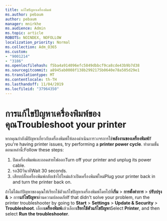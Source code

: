 ```yaml
---
title: แก้ไขปัญหาเครื่องพิมพ์
ms.author: pebaum
author: pebaum
manager: mnirkhe
ms.audience: Admin
ms.topic: article
ROBOTS: NOINDEX, NOFOLLOW
localization_priority: Normal
ms.collection: Adm_O365
ms.custom:
- "9001214"
- "3186"
ms.openlocfilehash: f5ba4a914096efc5849dbbcf9ca8cde43b9b7d38
ms.sourcegitcommit: a8945ab0008f138b2992175b0640e78a505d29e1
ms.translationtype: MT
ms.contentlocale: th-TH
ms.lasthandoff: 11/04/2019
ms.locfileid: "37964350"
---
```

# <a name="troubleshoot-your-printer"></a><span data-ttu-id="f4650-102">การแก้ไขปัญหาเครื่องพิมพ์ของคุณ</span><span class="sxs-lookup"><span data-stu-id="f4650-102">Troubleshoot your printer</span></span>

<span data-ttu-id="f4650-103">หากคุณกำลังมีปัญหาเกี่ยวกับเครื่องพิมพ์ให้ลองดำเนินการวงจรการใช้**พลังงานของเครื่องพิมพ์**</span><span class="sxs-lookup"><span data-stu-id="f4650-103">If you're having printer issues, try performing a **printer power cycle**.</span></span> <span data-ttu-id="f4650-104">ทำตามขั้นตอนเหล่านี้:</span><span class="sxs-lookup"><span data-stu-id="f4650-104">Follow these steps:</span></span>

1. <span data-ttu-id="f4650-105">ปิดเครื่องพิมพ์และถอดสายไฟออก</span><span class="sxs-lookup"><span data-stu-id="f4650-105">Turn off your printer and unplug its power cable.</span></span>
2. <span data-ttu-id="f4650-106">รอ30วินาที</span><span class="sxs-lookup"><span data-stu-id="f4650-106">Wait 30 seconds.</span></span>
3. <span data-ttu-id="f4650-107">เสียบปลั๊กเครื่องพิมพ์กลับเข้าไปใหม่แล้วเปิดเครื่องพิมพ์ใหม่</span><span class="sxs-lookup"><span data-stu-id="f4650-107">Plug your printer back in and turn the printer back on.</span></span>

<span data-ttu-id="f4650-108">ถ้าไม่ได้แก้ปัญหาของคุณให้เรียกใช้ตัวแก้ไขปัญหาเครื่องพิมพ์โดยไปที่**เริ่ม** > **การตั้งค่าการ** > **ปรับปรุง &** > การ**แก้ไขปัญหา**ด้านความปลอดภัย</span><span class="sxs-lookup"><span data-stu-id="f4650-108">If that didn't solve your problem, run the printer troubleshooter by going to **Start** > **Settings** > **Update & Security** > **Troubleshoot**.</span></span> <span data-ttu-id="f4650-109">เลือก**เครื่องพิมพ์**แล้วเลือก**เรียกใช้ตัวแก้ไขปัญหา**</span><span class="sxs-lookup"><span data-stu-id="f4650-109">Select **Printer**, and then select **Run the troubleshooter**.</span></span>
